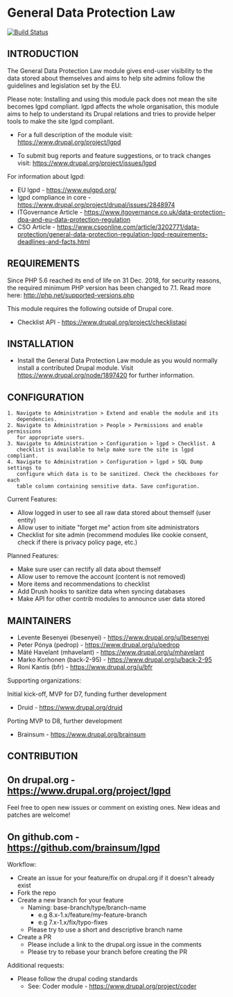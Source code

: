 General Data Protection Law
==================================

[![Build Status](https://travis-ci.org/brainsum/lgpd.svg?branch=8.x-2.x)](https://travis-ci.org/brainsum/lgpd)


INTRODUCTION
------------

The General Data Protection Law module gives end-user visibility to the
data stored about themselves and aims to help site admins follow the guidelines
and legislation set by the EU.

Please note:
Installing and using this module pack does not mean the site becomes lgpd
compliant. lgpd affects the whole organisation, this module aims to help to
understand its Drupal relations and tries to provide helper tools to make the
site lgpd compliant.

 * For a full description of the module visit:
   https://www.drupal.org/project/lgpd

 * To submit bug reports and feature suggestions, or to track changes visit:
   https://www.drupal.org/project/issues/lgpd

For information about lgpd:

 * EU lgpd - https://www.eulgpd.org/
 * lgpd compliance in core - https://www.drupal.org/project/drupal/issues/2848974
 * ITGovernance Article - https://www.itgovernance.co.uk/data-protection-dpa-and-eu-data-protection-regulation
 * CSO Article - https://www.csoonline.com/article/3202771/data-protection/general-data-protection-regulation-lgpd-requirements-deadlines-and-facts.html


REQUIREMENTS
------------

Since PHP 5.6 reached its end of life on 31 Dec. 2018, for security reasons,
the required minimum PHP version has been changed to 7.1.
Read more here: http://php.net/supported-versions.php

This module requires the following outside of Drupal core.

 * Checklist API - https://www.drupal.org/project/checklistapi

INSTALLATION
------------

 * Install the General Data Protection Law module as you would normally
   install a contributed Drupal module. Visit
   https://www.drupal.org/node/1897420 for further information.


CONFIGURATION
-------------

    1. Navigate to Administration > Extend and enable the module and its
       dependencies.
    2. Navigate to Administration > People > Permissions and enable permissions
       for appropriate users.
    3. Navigate to Administration > Configuration > lgpd > Checklist. A
       checklist is available to help make sure the site is lgpd compliant.
    4. Navigate to Administration > Configuration > lgpd > SQL Dump settings to
       configure which data is to be sanitized. Check the checkboxes for each
       table column containing sensitive data. Save configuration.

Current Features:

 * Allow logged in user to see all raw data stored about themself (user
   entity)
 * Allow user to initiate "forget me" action from site administrators
 * Checklist for site admin (recommend modules like cookie consent, check if
   there is privacy policy page, etc.)

Planned Features:

 * Make sure user can rectify all data about themself
 * Allow user to remove the account (content is not removed)
 * More items and recommendations to checklist
 * Add Drush hooks to sanitize data when syncing databases
 * Make API for other contrib modules to announce user data stored


MAINTAINERS
-----------

 * Levente Besenyei (lbesenyei) - https://www.drupal.org/u/lbesenyei
 * Peter Pónya (pedrop) - https://www.drupal.org/u/pedrop
 * Máté Havelant (mhavelant) - https://www.drupal.org/u/mhavelant
 * Marko Korhonen (back-2-95) - https://www.drupal.org/u/back-2-95
 * Roni Kantis (bfr) - https://www.drupal.org/u/bfr

Supporting organizations:

Initial kick-off, MVP for D7, funding further development

 * Druid - https://www.drupal.org/druid

Porting MVP to D8, further development

 * Brainsum - https://www.drupal.org/brainsum


CONTRIBUTION
------------


On drupal.org - https://www.drupal.org/project/lgpd
---------------------------------------------------
Feel free to open new issues or comment on existing ones. New ideas and patches are welcome!


On github.com - https://github.com/brainsum/lgpd
------------------------------------------------
Workflow:

* Create an issue for your feature/fix on drupal.org if it doesn't already exist
* Fork the repo
* Create a new branch for your feature
    * Naming: base-branch/type/branch-name
        * e.g 8.x-1.x/feature/my-feature-branch
        * e.g 7.x-1.x/fix/typo-fixes
    * Please try to use a short and descriptive branch name
* Create a PR
    * Please include a link to the drupal.org issue in the comments
    * Please try to rebase your branch before creating the PR

Additional requests:

* Please follow the drupal coding standards
    * See: Coder module - https://www.drupal.org/project/coder
